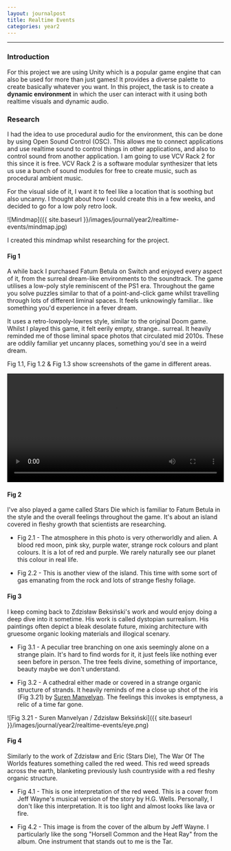 ```yaml
---
layout: journalpost
title: Realtime Events
categories: year2
---
```


---
### Introduction

For this project we are using Unity which is a popular game engine that can also be used for more than just games! It provides a diverse palette to create basically whatever you want. In this project, the task is to create a **dynamic environment** in which the user can interact with it using both realtime visuals and dynamic audio.

### Research

I had the idea to use procedural audio for the environment, this can be done by using Open Sound Control (OSC). This allows me to connect applications and use realtime sound to control things in other applications, and also to control sound from another application. I am going to use VCV Rack 2 for this since it is free. VCV Rack 2 is a software modular synthesizer that lets us use a bunch of sound modules for free to create music, such as procedural ambient music.

For the visual side of it, I want it to feel like a location that is soothing but also uncanny. I thought about how I could create this in a few weeks, and decided to go for a low poly retro look.

![Mindmap]({{ site.baseurl }}/images/journal/year2/realtime-events/mindmap.jpg)

I created this mindmap whilst researching for the project.

#### Fig 1

A while back I purchased Fatum Betula on Switch and enjoyed every aspect of it, from the surreal dream-like environments to the soundtrack. The game utilises a low-poly style reminiscent of the PS1 era. Throughout the game you solve puzzles similar to that of a point-and-click game whilst travelling through lots of different liminal spaces. It feels unknowingly familiar.. like something you'd experience in a fever dream.

 It uses a retro-lowpoly-lowres style, similar to the original Doom game. Whilst I played this game, it felt eerily empty, strange.. surreal. It heavily reminded me of those liminal space photos that circulated mid 2010s. These are oddily familiar yet uncanny places, something you'd see in a weird dream.

 Fig 1.1, Fig 1.2 & Fig 1.3 show screenshots of the game in different areas.

 <video width="100%" height="auto" title="Fig 1.31" controls>
    <source src="{{ site.baseurl }}/images/journal/year2/realtime-events/water.mp4" type="video/mp4">
    Your browser does not support the video tag.
</video>

<!-- * Fig 1.1 - This location is of a traditional Japanese (?) house surrounded by water, with a cherry blossom tree next to it. This place just feels odd and wrong but it's very intriquing. It's soothing but feels like I am being watched.

* Fig 1.2 - This one is of a church in autumn surrounded by trees. It makes me question "why is it here?", "who built it?", "why is it so isolated?".

* Fig 1.3 - This is during the start of the game in a corridor with water flowing down the walls. An unsettling godly creature appears that asks you to water an ethereal tree that has roots in limbo. 
A more in-depth look into how the textures work, as shown in *Fig 1.31* below, shows that it's comprised of repeating scrolling water texture and caustics on top of wall texture.  -->

<!-- ![Fig 1.31 - Video of Fig 1.3]({{ site.baseurl }}/images/journal/year2/realtime-events/water.mp4) -->

#### Fig 2

I've also played a game called Stars Die which is familiar to Fatum Betula in the style and the overall feelings throughout the game. It's about an island covered in fleshy growth that scientists are researching.

* Fig 2.1 - The atmosphere in this photo is very otherworldly and alien. A blood red moon, pink sky, purple water, strange rock colours and plant colours. It is a lot of red and purple. We rarely naturally see our planet this colour in real life. 

* Fig 2.2 - This is another view of the island. This time with some sort of gas emanating from the rock and lots of strange fleshy foliage.

#### Fig 3

I keep coming back to Zdzisław Beksiński's work and would enjoy doing a deep dive into it sometime. His work is called dystopian surrealism. His paintings often depict a bleak desolate future, mixing architecture with gruesome organic looking materials and illogical scenary.

* Fig 3.1 - A peculiar tree branching on one axis seemingly alone on a strange plain. It's hard to find words for it, it just feels like nothing ever seen before in person. The tree feels divine, something of importance, beauty maybe we don't understand. 

* Fig 3.2 - A cathedral either made or covered in a strange organic structure of strands. It heavily reminds of me a close up shot of the iris (Fig 3.21) by [Suren Manvelyan](https://www.surenmanvelyan.com/eyes/your-beautiful-eyes/?occur=1&cover=0&album=5). The feelings this invokes is emptyness, a relic of a time far gone.

![Fig 3.21 - Suren Manvelyan / Zdzisław Beksiński]({{ site.baseurl }}/images/journal/year2/realtime-events/eye.png)

#### Fig 4

Similarly to the work of Zdzisław and Eric (Stars Die), The War Of The Worlds features something called the red weed. This red weed spreads across the earth, blanketing previously lush countryside with a red fleshy organic structure.

* Fig 4.1 - This is one interpretation of the red weed. This is a cover from Jeff Wayne's musical version of the story by H.G. Wells. Personally, I don't like this interpretation. It is too light and almost looks like lava or fire.

* Fig 4.2 - This image is from the cover of the album by Jeff Wayne. I particularly like the song "Horsell Common and the Heat Ray" from the album. One instrument that stands out to me is the Tar. 



